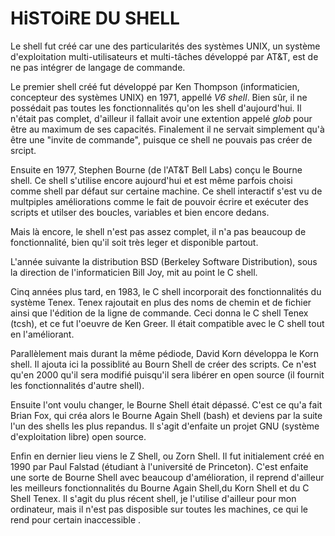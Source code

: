 # HiSTOiRE DU SHELL

Le shell fut créé car une des particularités des systèmes UNIX, un système d'exploitation multi-utilisateurs et multi-tâches développé par AT&T, est de ne pas intégrer de langage de commande. 

Le premier shell créé fut développé par Ken Thompson (informaticien, concepteur des systèmes UNIX) en 1971, appellé _V6 shell_. Bien sûr, il ne possédait pas toutes les fonctionnalités qu'on les shell d'aujourd'hui. Il n'était pas complet, d'ailleur il fallait avoir une extention appelé _glob_ pour être au maximum de ses capacités. Finalement il ne servait simplement qu'à être une "invite de commande", puisque ce shell ne pouvais pas créer de srcipt.

Ensuite en 1977, Stephen Bourne (de l'AT&T Bell Labs) conçu le Bourne shell. Ce shell s'utilise encore aujourd'hui et est même parfois choisi comme shell par défaut sur certaine machine. Ce shell interactif s'est vu de multpiples améliorations comme le fait de pouvoir écrire et exécuter des scripts et utilser des boucles, variables et bien encore dedans. 

Mais là encore, le shell n'est pas assez complet, il n'a pas beaucoup de fonctionnalité, bien qu'il soit très leger et disponible partout.

L'année suivante la distribution BSD (Berkeley Software Distribution), sous la direction de l'informaticien Bill Joy, mit au point le C shell.

Cinq années plus tard, en 1983, le C shell incorporait des fonctionnalités du système Tenex. Tenex rajoutait en plus des noms de chemin et de fichier ainsi que l'édition de la ligne de commande. Ceci donna le C shell Tenex (tcsh), et ce fut l'oeuvre de Ken Greer. Il était compatible avec le C shell tout en l'améliorant.

Parallèlement mais durant la même pédiode, David Korn développa le Korn shell. Il ajouta ici la possiblité au Bourn Shell de créer des scripts.
Ce n'est qu'en 2000 qu'il sera modifié puisqu'il sera libérer en open source (il fournit les fonctionnalités d'autre shell).

Ensuite l'ont voulu changer, le Bourne Shell était dépassé. C'est ce qu'a fait Brian Fox, qui créa alors le Bourne Again Shell (bash) et deviens par la suite l'un des shells les plus repandus. Il s'agit d'enfaite un projet GNU (système d'exploitation libre) open source.

Enfin en dernier lieu viens le Z Shell, ou Zorn Shell. Il fut initialement créé en 1990 par Paul Falstad (étudiant à l'université de Princeton). C'est enfaite une sorte de Bourne Shell avec beaucoup d'amélioration, il reprend d'ailleur les meilleurs fonctionnalités du Bourne Again Shell,du Korn Shell et du C Shell Tenex. Il s'agit du plus récent shell, je l'utilise d'ailleur pour mon ordinateur, mais il n'est pas disposible sur toutes les machines, ce qui le rend pour certain inaccessible .
